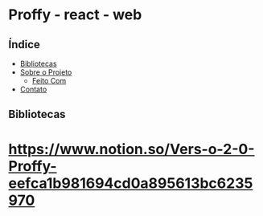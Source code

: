 
# Proffy - react - web


<!-- TABLE OF CONTENTS -->

## Índice

- [Bibliotecas](#bibliotecas)
- [Sobre o Projeto](#sobre-o-projeto)
  - [Feito Com](#feito-com)
- [Contato](#contato)



## Bibliotecas

# https://www.notion.so/Vers-o-2-0-Proffy-eefca1b981694cd0a895613bc6235970
